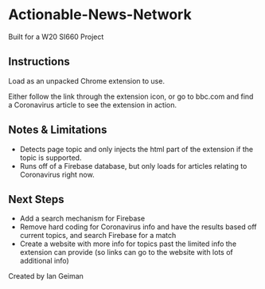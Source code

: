 # Actionable-News-Network
Built for a W20 SI660 Project

## Instructions
Load as an unpacked Chrome extension to use.

Either follow the link through the extension icon, or go to bbc.com and find a Coronavirus article to see the extension in action.

## Notes & Limitations

- Detects page topic and only injects the html part of the extension if the topic is supported.
- Runs off of a Firebase database, but only loads for articles relating to Coronavirus right now.

## Next Steps

- Add a search mechanism for Firebase
- Remove hard coding for Coronavirus info and have the results based off current topics, and search Firebase for a match
- Create a website with more info for topics past the limited info the extension can provide (so links can go to the website with lots of additional info)

Created by Ian Geiman

